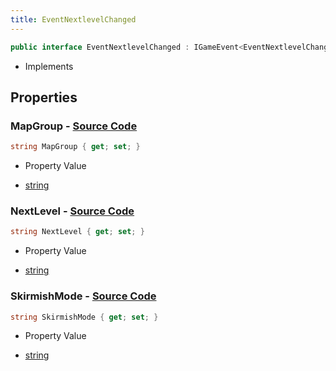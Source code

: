 ```yaml
---
title: EventNextlevelChanged
---
```


```csharp
public interface EventNextlevelChanged : IGameEvent<EventNextlevelChanged>
```

- Implements

## Properties

### **MapGroup** - [Source Code](https://github.com/swiftly-solution/swiftlys2/blob/main/managed/src/SwiftlyS2.Generated/GameEvents/Interfaces/EventNextlevelChanged.cs#L27)

```csharp
string MapGroup { get; set; }
```

- Property Value

- [string](https://learn.microsoft.com/dotnet/api/system.string)

### **NextLevel** - [Source Code](https://github.com/swiftly-solution/swiftlys2/blob/main/managed/src/SwiftlyS2.Generated/GameEvents/Interfaces/EventNextlevelChanged.cs#L22)

```csharp
string NextLevel { get; set; }
```

- Property Value

- [string](https://learn.microsoft.com/dotnet/api/system.string)

### **SkirmishMode** - [Source Code](https://github.com/swiftly-solution/swiftlys2/blob/main/managed/src/SwiftlyS2.Generated/GameEvents/Interfaces/EventNextlevelChanged.cs#L32)

```csharp
string SkirmishMode { get; set; }
```

- Property Value

- [string](https://learn.microsoft.com/dotnet/api/system.string)

